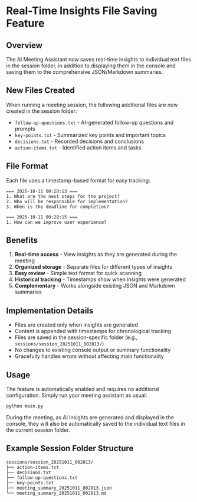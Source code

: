 # Real-Time Insights File Saving Feature

## Overview
The AI Meeting Assistant now saves real-time insights to individual text files in the session folder, in addition to displaying them in the console and saving them to the comprehensive JSON/Markdown summaries.

## New Files Created
When running a meeting session, the following additional files are now created in the session folder:

- `follow-up-questions.txt` - AI-generated follow-up questions and prompts
- `key-points.txt` - Summarized key points and important topics
- `decisions.txt` - Recorded decisions and conclusions
- `action-items.txt` - Identified action items and tasks

## File Format
Each file uses a timestamp-based format for easy tracking:

```
=== 2025-10-11 00:28:13 ===
1. What are the next steps for the project?
2. Who will be responsible for implementation?
3. When is the deadline for completion?

=== 2025-10-11 00:28:15 ===
1. How can we improve user experience?
```

## Benefits
1. **Real-time access** - View insights as they are generated during the meeting
2. **Organized storage** - Separate files for different types of insights
3. **Easy review** - Simple text format for quick scanning
4. **Historical tracking** - Timestamps show when insights were generated
5. **Complementary** - Works alongside existing JSON and Markdown summaries

## Implementation Details
- Files are created only when insights are generated
- Content is appended with timestamps for chronological tracking
- Files are saved in the session-specific folder (e.g., `sessions/session_20251011_002813/`)
- No changes to existing console output or summary functionality
- Gracefully handles errors without affecting main functionality

## Usage
The feature is automatically enabled and requires no additional configuration. Simply run your meeting assistant as usual:

```bash
python main.py
```

During the meeting, as AI insights are generated and displayed in the console, they will also be automatically saved to the individual text files in the current session folder.

## Example Session Folder Structure
```
sessions/session_20251011_002813/
├── action-items.txt
├── decisions.txt
├── follow-up-questions.txt
├── key-points.txt
├── meeting_summary_20251011_002813.json
└── meeting_summary_20251011_002813.md
```